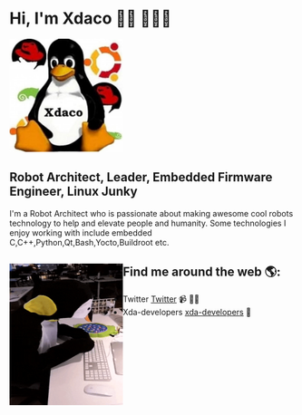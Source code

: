 # Hi, I'm Xdaco 👋🏾 👩🏾‍💻

<img src="https://github.com/xdaco/xdaco/blob/master/xdaco.png" alt="drawing" width="200" >

## Robot Architect, Leader, Embedded Firmware Engineer, Linux Junky

I'm a Robot Architect who is passionate about making awesome cool robots technology to help and elevate people and humanity. Some technologies I enjoy working with include embedded C,C++,Python,Qt,Bash,Yocto,Buildroot etc.

## Find me around the web 🌎: <a href="https://github.com/xdaco"><img align="left" width="200" height="250" src="https://github.com/xdaco/xdaco/blob/master/penguine-giphy.gif?raw=true"></a>
- Twitter <a href="https://twitter.com/xdaco_">Twitter</a> 📹 ✍🏾
- Xda-developers <a href="https://forum.xda-developers.com/member.php?u=4149089"> xda-developers</a> 🏓
